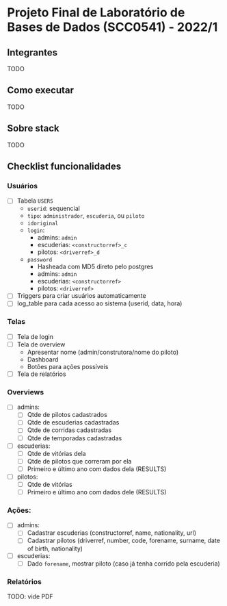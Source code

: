 # Projeto Final de Laboratório de Bases de Dados (SCC0541) - 2022/1

## Integrantes

TODO

## Como executar

TODO

## Sobre stack

TODO

## Checklist funcionalidades

### Usuários
- [ ] Tabela `USERS`
    - `userid`: sequencial
    - `tipo`: `administrador`, `escuderia`, ou `piloto`
    - `idoriginal`
    - `login`:
        - admins: `admin`
        - escuderias: `<constructorref>_c`
        - pilotos: `<driverref>_d`
    - `password`
        - Hasheada com MD5 direto pelo postgres
        - admins: `admin`
        - escuderias: `<constructorref>`
        - pilotos: `<driverref>`
- [ ] Triggers para criar usuários automaticamente
- [ ] log_table para cada acesso ao sistema (userid, data, hora)

### Telas
- [ ] Tela de login
- [ ] Tela de overview
    - Apresentar nome (admin/construtora/nome do piloto)
    - Dashboard
    - Botões para ações possíveis
- [ ] Tela de relatórios

### Overviews
- [ ] admins:
    - [ ] Qtde de pilotos cadastrados
    - [ ] Qtde de escuderias cadastradas
    - [ ] Qtde de corridas cadastradas
    - [ ] Qtde de temporadas cadastradas
- [ ] escuderias:
    - [ ] Qtde de vitórias dela
    - [ ] Qtde de pilotos que correram por ela
    - [ ] Primeiro e último ano com dados dela (RESULTS)
- [ ] pilotos:
    - [ ] Qtde de vitórias
    - [ ] Primeiro e último ano com dados dele (RESULTS)

### Ações:
- [ ] admins:
    - [ ] Cadastrar escuderias (constructorref, name, nationality, url)
    - [ ] Cadastrar pilotos (driverref, number, code, forename, surname, date of birth, nationality)
- [ ] escuderias:
    - [ ] Dado `forename`, mostrar piloto (caso já tenha corrido pela escuderia)

### Relatórios
TODO: vide PDF
